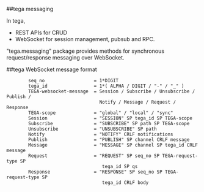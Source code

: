 ##tega messaging

In tega,
- REST APIs for CRUD 
- WebSocket for session management, pubsub and RPC.

"tega.messaging" package provides methods for synchronous request/response messaging over WebSocket.

##tega WebSocket message format
```
        seq_no                  = 1*DIGIT
        tega_id                 = 1*( ALPHA / DIGIT / "-" / "_" )
        TEGA-websocket-message  = Session / Subscribe / Unsubscribe / Publish /
                                  Notify / Message / Request / Response
        TEGA-scope              = "global" / "local" / "sync"
        Session                 = "SESSION" SP tega_id SP TEGA-scope
        Subscribe               = "SUBSCRIBE" SP path SP TEGA-scope
        Unsubscribe             = "UNSUBSCRIBE" SP path
        Notify                  = "NOTIFY" CRLF notifications
        Publish                 = "PUBLISH" SP channel CRLF message
        Message                 = "MESSAGE" SP channel SP tega_id CRLF message
        Request                 = "REQUEST" SP seq_no SP TEGA-request-type SP
                                   tega_id SP qs
        Response                = "RESPONSE" SP seq_no SP TEGA-request-type SP
                                   tega_id CRLF body
```
